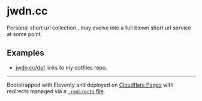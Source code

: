# jwdn.cc

Personal short url collection…may evolve into a full blown short url service at some point.

## Examples

- [jwdn.cc/dot](https://github.com/25thhour/dotfiles) links to my dotfiles repo.

---

Bootstrapped with Eleventy and deployed on [Cloudflare Pages](https://pages.cloudflare.com) with redirects managed via a [`_redirects` file](https://developers.cloudflare.com/pages/platform/redirects).
